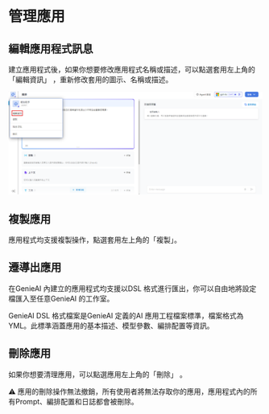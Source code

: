 # 管理應用
## 編輯應用程式訊息
建立應用程式後，如果你想要修改應用程式名稱或描述，可以點選套用左上角的「編輯資訊」 ，重新修改套用的圖示、名稱或描述。

![編輯應用程式訊息](/管理/images/編輯應用程式訊息.png)

## 複製應用
應用程式均支援複製操作，點選套用左上角的「複製」。

## 遷導出應用
在GenieAI 內建立的應用程式均支援以DSL 格式進行匯出，你可以自由地將設定檔匯入至任意GenieAI 的工作室。

GenieAI DSL 格式檔案是GenieAI 定義的AI 應用工程檔案標準，檔案格式為YML。此標準涵蓋應用的基本描述、模型參數、編排配置等資訊。

## 刪除應用
如果你想要清理應用，可以點選應用左上角的「刪除」 。

⚠️ 應用的刪除操作無法撤銷，所有使用者將無法存取你的應用，應用程式內的所有Prompt、編排配置和日誌都會被刪除。
